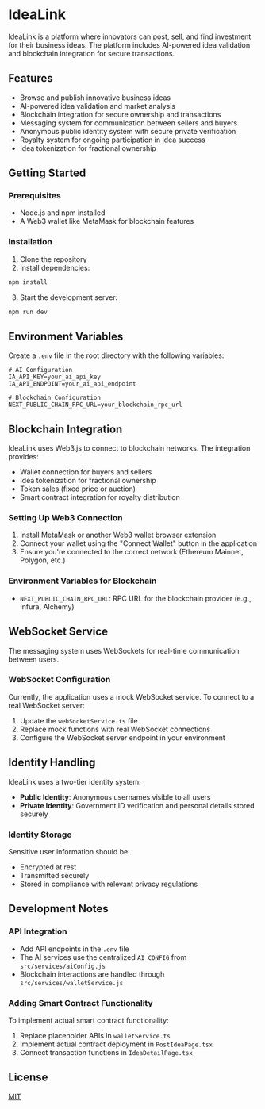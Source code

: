 
# IdeaLink

IdeaLink is a platform where innovators can post, sell, and find investment for their business ideas. The platform includes AI-powered idea validation and blockchain integration for secure transactions.

## Features

- Browse and publish innovative business ideas
- AI-powered idea validation and market analysis
- Blockchain integration for secure ownership and transactions
- Messaging system for communication between sellers and buyers
- Anonymous public identity system with secure private verification
- Royalty system for ongoing participation in idea success
- Idea tokenization for fractional ownership

## Getting Started

### Prerequisites

- Node.js and npm installed
- A Web3 wallet like MetaMask for blockchain features

### Installation

1. Clone the repository
2. Install dependencies:

```bash
npm install
```

3. Start the development server:

```bash
npm run dev
```

## Environment Variables

Create a `.env` file in the root directory with the following variables:

```
# AI Configuration
IA_API_KEY=your_ai_api_key
IA_API_ENDPOINT=your_ai_api_endpoint

# Blockchain Configuration
NEXT_PUBLIC_CHAIN_RPC_URL=your_blockchain_rpc_url
```

## Blockchain Integration

IdeaLink uses Web3.js to connect to blockchain networks. The integration provides:

- Wallet connection for buyers and sellers
- Idea tokenization for fractional ownership
- Token sales (fixed price or auction)
- Smart contract integration for royalty distribution

### Setting Up Web3 Connection

1. Install MetaMask or another Web3 wallet browser extension
2. Connect your wallet using the "Connect Wallet" button in the application
3. Ensure you're connected to the correct network (Ethereum Mainnet, Polygon, etc.)

### Environment Variables for Blockchain

- `NEXT_PUBLIC_CHAIN_RPC_URL`: RPC URL for the blockchain provider (e.g., Infura, Alchemy)

## WebSocket Service

The messaging system uses WebSockets for real-time communication between users.

### WebSocket Configuration

Currently, the application uses a mock WebSocket service. To connect to a real WebSocket server:

1. Update the `webSocketService.ts` file
2. Replace mock functions with real WebSocket connections
3. Configure the WebSocket server endpoint in your environment

## Identity Handling

IdeaLink uses a two-tier identity system:

- **Public Identity**: Anonymous usernames visible to all users
- **Private Identity**: Government ID verification and personal details stored securely

### Identity Storage

Sensitive user information should be:
- Encrypted at rest
- Transmitted securely
- Stored in compliance with relevant privacy regulations

## Development Notes

### API Integration

- Add API endpoints in the `.env` file
- The AI services use the centralized `AI_CONFIG` from `src/services/aiConfig.js`
- Blockchain interactions are handled through `src/services/walletService.js`

### Adding Smart Contract Functionality

To implement actual smart contract functionality:

1. Replace placeholder ABIs in `walletService.ts`
2. Implement actual contract deployment in `PostIdeaPage.tsx`
3. Connect transaction functions in `IdeaDetailPage.tsx`

## License

[MIT](LICENSE)
